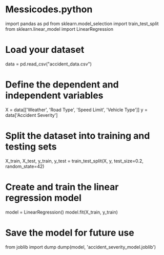 # Messicodes.python
import pandas as pd
from sklearn.model_selection import train_test_split
from sklearn.linear_model import LinearRegression

# Load your dataset
data = pd.read_csv("accident_data.csv")

# Define the dependent and independent variables
X = data[['Weather', 'Road Type', 'Speed Limit', 'Vehicle Type']]
y = data['Accident Severity']
  
# Split the dataset into training and testing sets
X_train, X_test, y_train, y_test = train_test_split(X, y, test_size=0.2, random_state=42)

# Create and train the linear regression model
model = LinearRegression()
model.fit(X_train, y_train)

# Save the model for future use
from joblib import dump
dump(model, 'accident_severity_model.joblib')
